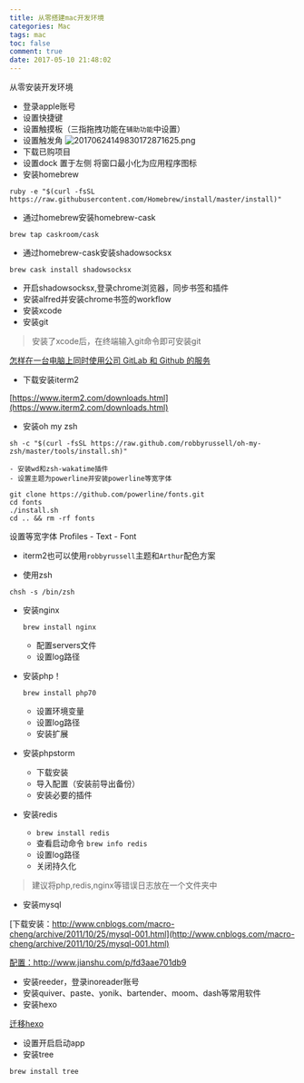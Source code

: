 ```yaml
---
title: 从零搭建mac开发环境
categories: Mac
tags: mac
toc: false
comment: true
date: 2017-05-10 21:48:02
---
```




从零安装开发环境


<!--more-->

- 登录apple账号
- 设置快捷键
- 设置触摸板（三指拖拽功能在`辅助功能`中设置）
- 设置触发角
![20170624149830172871625.png](http://o9xbyqajf.bkt.clouddn.com/20170624149830172871625.png)
- 下载已购项目
- 设置dock
置于左侧
将窗口最小化为应用程序图标
- 安装homebrew

```
ruby -e "$(curl -fsSL https://raw.githubusercontent.com/Homebrew/install/master/install)"
```
- 通过homebrew安装homebrew-cask

```
brew tap caskroom/cask
```

- 通过homebrew-cask安装shadowsocksx

```
brew cask install shadowsocksx
```

- 开启shadowsocksx,登录chrome浏览器，同步书签和插件
- 安装alfred并安装chrome书签的workflow
- 安装xcode
- 安装git
> 安装了xcode后，在终端输入git命令即可安装git

[怎样在一台电脑上同时使用公司 GitLab 和 Github 的服务](https://github.com/xirong/my-git/blob/master/use-gitlab-github-together.md)


- 下载安装iterm2

[https://www.iterm2.com/downloads.html](https://www.iterm2.com/downloads.html)


- 安装oh my zsh

```
sh -c "$(curl -fsSL https://raw.github.com/robbyrussell/oh-my-zsh/master/tools/install.sh)"
```

	- 安装wd和zsh-wakatime插件
	- 设置主题为powerline并安装powerline等宽字体

```
git clone https://github.com/powerline/fonts.git
cd fonts
./install.sh
cd .. && rm -rf fonts
```

设置等宽字体
Profiles - Text - Font

- iterm2也可以使用`robbyrussell`主题和`Arthur`配色方案

- 使用zsh

```
chsh -s /bin/zsh
```

- 安装nginx

	```brew install nginx```
	
	- 配置servers文件
	- 设置log路径

- 安装php！

	```brew install php70```
	
	- 设置环境变量
	- 设置log路径
	- 安装扩展
	
- 安装phpstorm
	- 下载安装
	- 导入配置（安装前导出备份） 
	- 安装必要的插件

- 安装redis

	- `brew install redis`
	- 查看启动命令 `brew info redis`
	- 设置log路径
	- 关闭持久化

> 建议将php,redis,nginx等错误日志放在一个文件夹中

- 安装mysql

[下载安装：http://www.cnblogs.com/macro-cheng/archive/2011/10/25/mysql-001.html](http://www.cnblogs.com/macro-cheng/archive/2011/10/25/mysql-001.html)

[配置：http://www.jianshu.com/p/fd3aae701db9
](http://www.jianshu.com/p/fd3aae701db9
)

- 安装reeder，登录inoreader账号
- 安装quiver、paste、yonik、bartender、moom、dash等常用软件
- 安装hexo

[迁移hexo](https://www.zhihu.com/question/21193762)

- 设置开启启动app
- 安装tree

`brew install tree`
